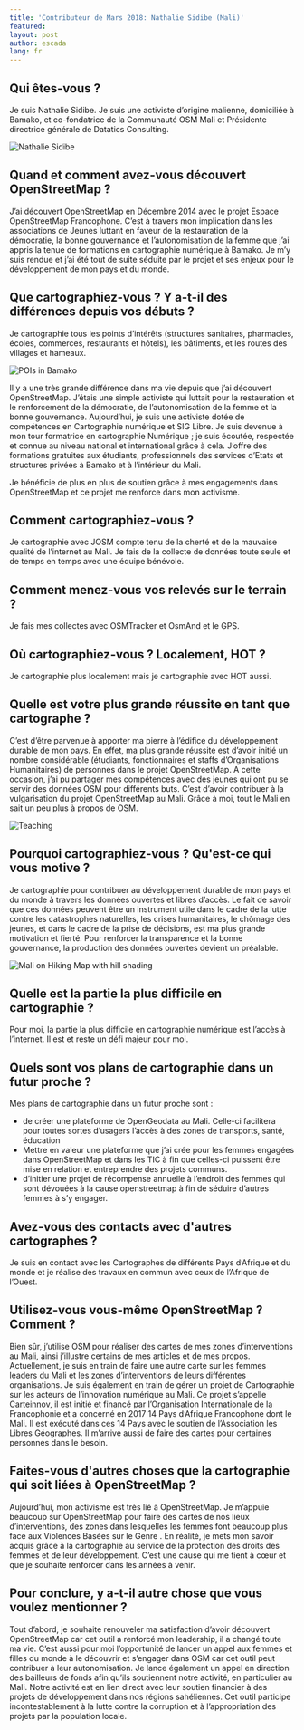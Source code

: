 ```yaml
---
title: 'Contributeur de Mars 2018: Nathalie Sidibe (Mali)'
featured:
layout: post
author: escada
lang: fr
---
```


## Qui êtes-vous ?
Je suis Nathalie Sidibe.
Je suis une activiste d’origine malienne, domiciliée à Bamako, et co-fondatrice de la Communauté  OSM Mali et Présidente directrice générale de Datatics Consulting.

![Nathalie Sidibe](https://photos.smugmug.com/OSM/Screenshots/Mapper-in-the-Spotlight/Nathalie-Sidibe/i-B46wh48/0/9ff41569/X3/P_20171113_142429-X3.jpg)

## Quand et comment avez-vous découvert OpenStreetMap ?
J’ai découvert OpenStreetMap en Décembre 2014 avec le projet Espace OpenStreetMap Francophone. C’est à travers mon implication dans les associations de Jeunes luttant en faveur de la restauration de la démocratie, la bonne gouvernance et l’autonomisation de la femme que j’ai appris la tenue de formations en cartographie numérique à Bamako. Je m’y suis rendue et j’ai été tout de suite séduite par le projet et ses enjeux pour le développement de mon pays et du monde.


## Que cartographiez-vous ? Y a-t-il des différences depuis vos débuts ?
Je cartographie tous les points d’intérêts (structures sanitaires, pharmacies, écoles, commerces, restaurants et hôtels), les bâtiments, et les routes des villages et hameaux.

![POIs in Bamako](https://photos.smugmug.com/OSM/Screenshots/Mapper-in-the-Spotlight/Nathalie-Sidibe/i-XZfXwB5/0/6072e8d1/X3/Screen%20Shot%202018-03-07%20at%2021.03.26-X3.png)

Il y a une très grande différence dans ma vie depuis que j’ai découvert OpenStreetMap. J’étais une simple activiste qui luttait pour la restauration et le renforcement de la démocratie, de l’autonomisation de la femme et la bonne gouvernance. Aujourd’hui, je suis une activiste dotée de compétences en Cartographie numérique et SIG Libre. Je suis devenue à mon tour formatrice en cartographie Numérique ; je suis écoutée, respectée et connue au niveau national et international grâce à cela. J’offre des formations gratuites aux étudiants, professionnels des services d’Etats et structures privées à Bamako et à l’intérieur du Mali.

Je bénéficie de plus en plus de soutien grâce à mes engagements dans OpenStreetMap et ce projet me renforce dans mon activisme.

## Comment cartographiez-vous ?
Je cartographie avec JOSM compte tenu de la cherté et de la mauvaise qualité de l’internet au Mali. Je fais de la  collecte de données toute seule et de temps en temps avec une équipe bénévole.

## Comment menez-vous vos relevés sur le terrain ?
Je fais mes collectes avec OSMTracker et OsmAnd et le GPS.

## Où cartographiez-vous ? Localement, HOT ?
Je cartographie plus localement mais  je cartographie avec HOT aussi.



## Quelle est votre plus grande réussite en tant que cartographe ?
C’est d’être parvenue à apporter ma pierre à l’édifice du développement durable de mon pays. En effet, ma plus grande réussite est d’avoir initié un nombre considérable (étudiants, fonctionnaires et staffs d’Organisations Humanitaires) de personnes dans le projet OpenStreetMap. A cette occasion, j’ai pu partager mes compétences avec des jeunes qui ont pu se servir des données OSM pour différents buts.
C’est d’avoir contribuer à la vulgarisation du projet OpenStreetMap au Mali. Grâce à moi, tout le Mali en sait un peu plus à propos de OSM.

![Teaching](https://photos.smugmug.com/OSM/Screenshots/Mapper-in-the-Spotlight/Nathalie-Sidibe/i-GpSmPbr/0/1e923974/X3/P_20171117_130418-X3.jpg)

## Pourquoi cartographiez-vous ? Qu'est-ce qui vous motive ?
Je cartographie pour contribuer au développement durable de mon pays et du monde à travers les données ouvertes et libres d’accès.
Le fait de savoir que ces données peuvent être un instrument utile dans le cadre de la lutte contre les catastrophes naturelles, les crises humanitaires, le chômage des jeunes, et dans le cadre de la prise de décisions, est ma plus grande motivation et fierté. Pour renforcer la transparence et la bonne gouvernance, la production des données ouvertes devient un préalable.

![Mali on Hiking Map with hill shading](https://photos.smugmug.com/OSM/Screenshots/Mapper-in-the-Spotlight/Nathalie-Sidibe/i-SBfrnxL/0/a70820ea/X3/Screen%20Shot%202018-03-07%20at%2020.54.45-X3.png)

## Quelle est la partie la plus difficile en cartographie ?
Pour moi, la partie la plus difficile en cartographie numérique est l’accès à l’internet. Il est et reste un défi majeur pour moi.

## Quels sont vos plans de cartographie dans un futur proche ?
Mes plans de cartographie dans un futur proche sont :

- de créer une plateforme de OpenGeodata au Mali. Celle-ci facilitera pour toutes sortes d’usagers l’accès à des zones de transports, santé, éducation
- Mettre en valeur une plateforme que j’ai crée pour les femmes engagées dans OpenStreetMap et dans les TIC à fin que celles-ci puissent être mise en relation et entreprendre des projets communs.
- d’initier une projet de récompense annuelle à l’endroit des femmes qui sont dévouées à la cause openstreetmap à fin de séduire d’autres femmes à s’y engager.

## Avez-vous des contacts avec d'autres cartographes ?
Je suis en contact avec les Cartographes de différents Pays d’Afrique et du monde et je réalise des travaux en commun avec ceux de l’Afrique de l’Ouest.


## Utilisez-vous vous-même OpenStreetMap ? Comment ?
Bien sûr, j’utilise OSM pour réaliser des cartes de mes zones d’interventions au Mali, ainsi j’illustre certains de mes articles et de mes propos. Actuellement, je suis en train de faire une autre carte sur les femmes leaders du Mali et les zones d’interventions de leurs différentes
 organisations. Je  suis également en train de gérer un projet de Cartographie sur les acteurs de l’innovation numérique au Mali. Ce projet s’appelle [Carteinnov]( https://carteinnov.francophonelibre.org/t/ca1a3e-CarteInnov), il est initié et financé par l’Organisation Internationale de la Francophonie et a concerné en 2017 14 Pays d’Afrique Francophone dont le Mali. Il est exécuté dans ces 14 Pays avec le soutien de l’Association les Libres Géographes. Il m’arrive aussi de faire des cartes pour certaines personnes dans le besoin.


## Faites-vous d'autres choses que la cartographie qui soit liées à OpenStreetMap ?
Aujourd’hui, mon activisme est très lié à OpenStreetMap. Je m’appuie beaucoup sur OpenStreetMap pour faire des cartes de nos lieux d’interventions, des zones dans lesquelles les femmes font beaucoup plus face aux Violences Basées sur le Genre . En réalité, je mets mon savoir acquis grâce à la cartographie au service de la protection des droits des femmes et de leur développement. C’est une cause qui me tient à cœur et que je souhaite renforcer dans les années à venir.

## Pour conclure, y a-t-il autre chose que vous voulez mentionner ?
Tout d’abord, je souhaite renouveler ma satisfaction d’avoir découvert OpenStreetMap car cet outil a renforcé mon leadership, il a changé toute ma vie.
C’est aussi pour moi l’opportunité de lancer un appel aux femmes et filles du monde à le découvrir et s’engager dans OSM car cet outil peut contribuer à leur autonomisation.
Je lance également un appel en direction des bailleurs de fonds afin qu’ils soutiennent notre activité, en particulier au Mali. Notre activité est en lien direct avec leur soutien financier à des projets de développement dans nos régions sahéliennes. Cet outil participe incontestablement à la lutte contre la corruption et à l’appropriation des projets par la population locale.

